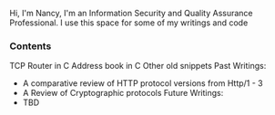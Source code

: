 Hi, I'm Nancy, 
I'm an Information Security and Quality Assurance Professional.
I use this space for some of my writings and code

### Contents
TCP Router in C
Address book in C
Other old snippets
Past Writings: 
- A comparative review of HTTP protocol versions from Http/1 - 3
- A Review of Cryptographic protocols
Future Writings:
- TBD


<!--
**nmogire/nmogire** is a ✨ _special_ ✨ repository because its `README.md` (this file) appears on your GitHub profile.

Here are some ideas to get you started:

- 🔭 I’m currently working on ...
- 🌱 I’m currently learning ...
- 👯 I’m looking to collaborate on ...
- 🤔 I’m looking for help with ...
- 💬 Ask me about ...
- 📫 How to reach me: ...
- 😄 Pronouns: ...
- ⚡ Fun fact: ...
-->
